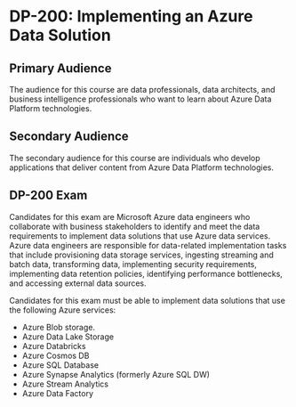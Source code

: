 # DP-200: Implementing an Azure Data Solution
## Primary Audience
The audience for this course are data professionals, data architects, and business intelligence professionals who want to learn about Azure Data Platform technologies.

## Secondary Audience
The secondary audience for this course are individuals who develop applications that deliver content from Azure Data Platform technologies.

## DP-200 Exam
Candidates for this exam are Microsoft Azure data engineers who collaborate with business stakeholders to identify and meet the data requirements to implement data solutions that use Azure data services.
Azure data engineers are responsible for data-related implementation tasks that include provisioning data storage services, ingesting streaming and batch data, transforming data, implementing security requirements, implementing data retention policies, identifying performance bottlenecks, and accessing external data sources.

Candidates for this exam must be able to implement data solutions that use the following Azure services: 
* Azure Blob storage.
* Azure Data Lake Storage
* Azure Databricks
* Azure Cosmos DB
* Azure SQL Database
* Azure Synapse Analytics (formerly Azure SQL DW)
* Azure Stream Analytics
* Azure Data Factory
